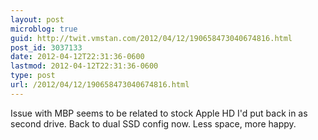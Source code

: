 ```yaml
---
layout: post
microblog: true
guid: http://twit.vmstan.com/2012/04/12/190658473040674816.html
post_id: 3037133
date: 2012-04-12T22:31:36-0600
lastmod: 2012-04-12T22:31:36-0600
type: post
url: /2012/04/12/190658473040674816.html
---
```

Issue with MBP seems to be related to stock Apple HD I'd put back in as second drive. Back to dual SSD config now. Less space, more happy.
